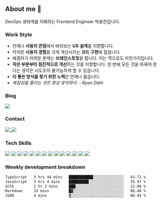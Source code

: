 <!--
**emoket/emoket** is a ✨ _special_ ✨ repository because its `README.md` (this file) appears on your GitHub profile.

Here are some ideas to get you started:

- 🔭 I’m currently working on ...
- 🌱 I’m currently learning ...
- 👯 I’m looking to collaborate on ...
- 🤔 I’m looking for help with ...
- 💬 Ask me about ...
- 📫 How to reach me: ...
- 😄 Pronouns: ...
- ⚡ Fun fact: ...
-->


## About me 👋

DevOps 생태계를 이해하는 Frontend Engineer 박용진입니다.

### Work Style

- 언제나 **사용자 관점**에서 바라보는 **UX 설계**를 지향합니다.
- 작지만 **사용자 경험**을 크게 개선시키는 **코드 구현**에 힘씁니다.
- 해결하기 어려운 문제는 **브레인스토밍**을 합니다. 이는 역으로도 마찬가지입니다.
- **작은 부분부터 점진적으로 개선**하는 것을 지향합니다. 한 번에 모든 것을 바꿔야 한다는 생각은 시도조차 불가능하게 할 수 있습니다.
- **더 좋은 방식을 찾기 위한 노력**은 언제나 옳습니다.
- *복잡성을 줄이는 것은 항상 유익하다. - Ryan Dahl*


### Blog

<a href="https://blog.emoket.vercel.app" target="_blank">
  <img src="https://img.shields.io/badge/L_earn-1C1C1C?style=flat&logo=vercel&logoColor=white">
</a>

### Contact

<div>
  <a href="mailto:insight.emoket@gmail.com">
    <img src="https://img.shields.io/badge/Gmail-EA4335?style=flat&logo=gmail&logoColor=white" />
  </a>
  <a href="https://www.linkedin.com/in/emoket" target="_blank">
    <img src="https://img.shields.io/badge/LinkedIn-0A66C2?style=flat&logo=linkedin&logoColor=white" />
  </a>
</div>

### Tech Skills

<div>
  <img src="https://img.shields.io/badge/JavaScript-F7DF1E?style=flat&logo=JavaScript&logoColor=black" />
  <img src="https://img.shields.io/badge/TypeScript-3178C6?style=flat&logo=TypeScript&logoColor=white" />
  <img src="https://img.shields.io/badge/React-61DAFB?style=flat&logo=React&logoColor=black" />
  <img src="https://img.shields.io/badge/Next.js-000000?style=flat&logo=Next.js&logoColor=white" />
  <img src="https://img.shields.io/badge/Redux-764ABC?style=flat&logo=Redux&logoColor=white" />
  <img src="https://img.shields.io/badge/React Query-FF4154?style=flat&logo=ReactQuery&logoColor=white" />
  <img src="https://img.shields.io/badge/React Hook Form-EC5990?style=flat&logo=ReactHookForm&logoColor=white" />
  <img src="https://img.shields.io/badge/Tailwind CSS-06B6D4?style=flat&logo=TailwindCSS&logoColor=white" />
  <img src="https://img.shields.io/badge/Vue.js-4FC08D?style=flat&logo=Vue.js&logoColor=white" />
  <img src="https://img.shields.io/badge/Vuetify-1867C0?style=flat&logo=Vuetify&logoColor=white" />
  <img src="https://img.shields.io/badge/Docker-2496ED?style=flat&logo=docker&logoColor=white" />
  <img src="https://img.shields.io/badge/Kubernetes-326CE5?style=flat&logo=kubernetes&logoColor=white" />
  <img src="https://img.shields.io/badge/Jenkins-D24939?style=flat&logo=jenkins&logoColor=white" />
  <img src="https://img.shields.io/badge/Argo-EF7B4D?style=flat&logo=Argo&logoColor=white" />
</div>

<!--
### Top Langs

![Top Langs](https://github-readme-stats.vercel.app/api/top-langs/?username=emoket&size_weight=0.5&count_weight=0.5&layout=compact)
-->

### Weekly development breakdown
<!--START_SECTION:waka-->

```txt
TypeScript   3 hrs 44 mins   ███████████░░░░░░░░░░░░░░   43.72 %
JavaScript   3 hrs 4 mins    █████████░░░░░░░░░░░░░░░░   35.97 %
SCSS         1 hr 2 mins     ███░░░░░░░░░░░░░░░░░░░░░░   12.08 %
Markdown     32 mins         █▓░░░░░░░░░░░░░░░░░░░░░░░   06.40 %
JSON         4 mins          ▒░░░░░░░░░░░░░░░░░░░░░░░░   00.94 %
```

<!--END_SECTION:waka-->
